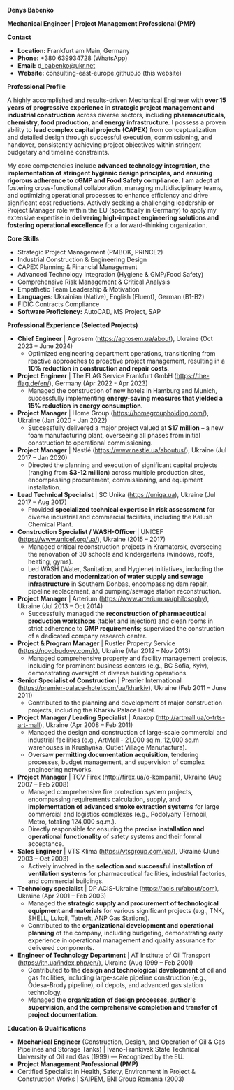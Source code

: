 **Denys Babenko**

**Mechanical Engineer | Project Management Professional (PMP)**

**Contact**

- **Location:** Frankfurt am Main, Germany
- **Phone:** +380 639934728 (WhatsApp)
- **Email:** d\_babenko@ukr.net
- **Website:** consulting-east-europe.github.io (this website)

**Professional Profile**

A highly accomplished and results-driven Mechanical Engineer with **over 15 years of progressive experience** in **strategic project management and industrial construction** across diverse sectors, including **pharmaceuticals, chemistry, food production, and energy infrastructure**. I possess a proven ability to **lead complex capital projects (CAPEX)** from conceptualization and detailed design through successful execution, commissioning, and handover, consistently achieving project objectives within stringent budgetary and timeline constraints.

My core competencies include **advanced technology integration, the implementation of stringent hygienic design principles, and ensuring rigorous adherence to cGMP and Food Safety compliance**. I am adept at fostering cross-functional collaboration, managing multidisciplinary teams, and optimizing operational processes to enhance efficiency and drive significant cost reductions. Actively seeking a challenging leadership or Project Manager role within the EU (specifically in Germany) to apply my extensive expertise in **delivering high-impact engineering solutions and fostering operational excellence** for a forward-thinking organization.

**Core Skills**

- Strategic Project Management (PMBOK, PRINCE2)
- Industrial Construction & Engineering Design
- CAPEX Planning & Financial Management
- Advanced Technology Integration (Hygiene & GMP/Food Safety)
- Comprehensive Risk Management & Critical Analysis
- Empathetic Team Leadership & Motivation
- **Languages:** Ukrainian (Native), English (Fluent), German (B1-B2)
- FIDIC Contracts Compliance
- **Software Proficiency:** AutoCAD, MS Project, SAP

**Professional Experience (Selected Projects)**

- **Chief Engineer** | Agrosem (<https://agrosem.ua/about>), Ukraine (Oct 2023 – June 2024)
  - Optimized engineering department operations, transitioning from reactive approaches to proactive project management, resulting in a **10% reduction in construction and repair costs**.
- **Project Engineer** | The FLAG Service Frankfurt GmbH (<https://the-flag.de/en/>), Germany (Apr 2022 - Apr 2023)
  - Managed the construction of new hotels in Hamburg and Munich, successfully implementing **energy-saving measures that yielded a 15% reduction in energy consumption**.
- **Project Manager** | Home Group (<https://homegroupholding.com/>), Ukraine (Jan 2020 - Jan 2022)
  - Successfully delivered a major project valued at **$17 million** – a new foam manufacturing plant, overseeing all phases from initial construction to operational commissioning.
- **Project Manager** | Nestlé (<https://www.nestle.ua/aboutus/>), Ukraine (Jul 2017 – Jan 2020)
  - Directed the planning and execution of significant capital projects (ranging from **$3-12 million**) across multiple production sites, encompassing procurement, commissioning, and equipment installation.
- **Lead Technical Specialist** | SC Unika (<https://uniqa.ua>), Ukraine (Jul 2017 – Aug 2017)
  - Provided **specialized technical expertise in risk assessment** for diverse industrial and commercial facilities, including the Kalush Chemical Plant.
- **Construction Specialist / WASH-Officer** | UNICEF (<https://www.unicef.org/ua/>), Ukraine (2015 – 2017)
  - Managed critical reconstruction projects in Kramatorsk, overseeing the renovation of 30 schools and kindergartens (windows, roofs, heating, gyms).
  - Led WASH (Water, Sanitation, and Hygiene) initiatives, including the **restoration and modernization of water supply and sewage infrastructure** in Southern Donbas, encompassing dam repair, pipeline replacement, and pumping/sewage station reconstruction.
- **Project Manager** | Arterium (<https://www.arterium.ua/philosophy>), Ukraine (Jul 2013 – Oct 2014)
  - Successfully managed the **reconstruction of pharmaceutical production workshops** (tablet and injection) and clean rooms in strict adherence to **GMP requirements**; supervised the construction of a dedicated company research center.
- **Project & Program Manager** | Rustler Property Service (<https://novobudovy.com/k>), Ukraine (Mar 2012 – Nov 2013)
  - Managed comprehensive property and facility management projects, including for prominent business centers (e.g., BC Sofia, Kyiv), demonstrating oversight of diverse building operations.
- **Senior Specialist of Construction** | Premier International (<https://premier-palace-hotel.com/ua/kharkiv>), Ukraine (Feb 2011 – June 2011)
  - Contributed to the planning and development of major construction projects, including the Kharkiv Palace Hotel.
- **Project Manager / Leading Specialist** | Алакор (<http://artmall.ua/o-trts-art-mall>), Ukraine (Apr 2008 – Feb 2011)
  - Managed the design and construction of large-scale commercial and industrial facilities (e.g., ArtMall - 21,000 sq.m, 12,000 sq.m warehouses in Krushynka, Outlet Village Manufactura).
  - Oversaw **permitting documentation acquisition**, tendering processes, budget management, and supervision of complex engineering networks.
- **Project Manager** | TOV Firex (<http://firex.ua/o-kompanii>), Ukraine (Aug 2007 – Feb 2008)
  - Managed comprehensive fire protection system projects, encompassing requirements calculation, supply, and **implementation of advanced smoke extraction systems** for large commercial and logistics complexes (e.g., Podolyany Ternopil, Metro, totaling 124,000 sq.m.).
  - Directly responsible for ensuring the **precise installation and operational functionality** of safety systems and their formal acceptance.
- **Sales Engineer** | VTS Klima (<https://vtsgroup.com/ua/>), Ukraine (June 2003 – Oct 2003)
  - Actively involved in the **selection and successful installation of ventilation systems** for pharmaceutical facilities, industrial factories, and commercial buildings.
- **Technology specialist** | DP ACIS-Ukraine (<https://acis.ru/about/com>), Ukraine (Apr 2001 – Feb 2003)
  - Managed the **strategic supply and procurement of technological equipment and materials** for various significant projects (e.g., TNK, SHELL, Lukoil, Tatneft, ANP Gas Stations).
  - Contributed to the **organizational development and operational planning** of the company, including budgeting, demonstrating early experience in operational management and quality assurance for delivered components.
- **Engineer of Technology Department** | AT Institute of Oil Transport (<https://itn.ua/index.php/en/>), Ukraine (Aug 1999 – Feb 2001)
  - Contributed to the **design and technological development** of oil and gas facilities, including large-scale pipeline construction (e.g., Odesa-Brody pipeline), oil depots, and advanced gas station technology.
  - Managed the **organization of design processes, author's supervision, and the comprehensive completion and transfer of project documentation**.

**Education & Qualifications**

- **Mechanical Engineer** (Construction, Design, and Operation of Oil & Gas Pipelines and Storage Tanks) | Ivano-Frankivsk State Technical University of Oil and Gas (1999) — Recognized by the EU.
- **Project Management Professional (PMP)**
- Certified Specialist in Health, Safety, Environment in Project & Construction Works | SAIPEM, ENI Group Romania (2003)
